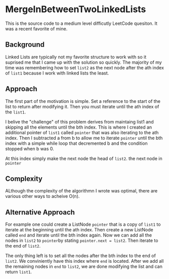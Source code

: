 # MergeInBetweenTwoLinkedLists
This is the source code to a medium level difficutly LeetCode quesiton. It was a recent favorite of mine.

## Background
Linked Lists are typically not my favorite structure to work with so it suprised me that I came up with the solution
so quickly. The majority of my time was remembering how to set `list2` as the next node after the ath index of `list1`
because I work with linked lists the least. 

## Approach
The first part of the motivation is simple. Set a reference to the start of the list to return after modifying it.
Then you must iterate until the ath index of the `list1`.

I belive the "challenge" of this problem derives from maintaing list1 and skipping all the elements until the bth index. 
This is where I created an additional pointer of `list1` called `pointer` that was also iterating to the ath index. 
Then I subtracted a from b to allow me to iterate `pointer` until the bth index with a simple while loop that decremented
b and the condition stopped when b was 0.

At this index simply make the next node the head of `list2`. the next node in `pointer`

## Complexity
ALthough the complexity of the algorithmn I wrote was optimal, there are various other ways to acheive O(n).

## Alternative Approach
For example one could create a ListNode `pointer` that is a copy of `list1` to iterate at the beginning until 
the ath index. Then create a new ListNode called `end` and iterate until the bth index again. Now we can add 
all the nodes in `list2` to `pointer`by stating `pointer.next = list2`. Then iterate to the end of `list2`.

The only thing left is to set all the nodes after the bth index to the end of `list2`. We conviniently
have this index where `end` is located. After we add all the remaining nodes in `end` to `list2`, we are done modifying 
the list and can return `list1`.

